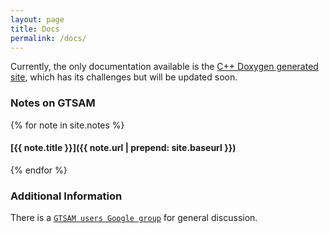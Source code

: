 ```yaml
---
layout: page
title: Docs
permalink: /docs/
---
```


Currently, the only documentation available is the [C++ Doxygen generated site](/doxygen/), which has its challenges but will be updated soon.

### Notes on GTSAM

{% for note in site.notes %}
#### [{{ note.title }}]({{ note.url | prepend: site.baseurl }})
{% endfor %}

### Additional Information

There is a [`GTSAM users Google group`](https://groups.google.com/forum/#!forum/gtsam-users) for general discussion.

<!-- Read about important [`GTSAM-Concepts`](GTSAM-Concepts.md) here. A primer on GTSAM Expressions,
which support (superfast) automatic differentiation,
can be found on the [GTSAM wiki on BitBucket](https://bitbucket.org/gtborg/gtsam/wiki/Home).

See the [`INSTALL`](INSTALL.md) file for more detailed installation instructions.

GTSAM is open source under the BSD license, see the [`LICENSE`](LICENSE) and [`LICENSE.BSD`](LICENSE.BSD) files.

Please see the [`examples/`](examples) directory and the [`USAGE`](USAGE.md) file for examples on how to use GTSAM.

GTSAM was developed in the lab of [Frank Dellaert](http://www.cc.gatech.edu/~dellaert) at the [Georgia Institute of Technology](http://www.gatech.edu), with the help of many contributors over the years, see [THANKS](THANKS). -->
